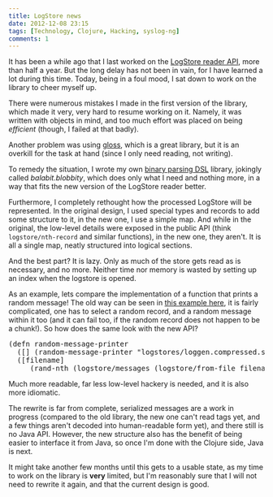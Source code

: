 ```yaml
---
title: LogStore news
date: 2012-12-08 23:15
tags: [Technology, Clojure, Hacking, syslog-ng]
comments: 1
---
```


It has been a while ago that I last worked on the
[LogStore reader API][1], more than half a year. But the long delay
has not been in vain, for I have learned a lot during this
time. Today, being in a foul mood, I sat down to work on the library
to cheer myself up.

 [1]: /blog/2012/04/30/logstore-reader/

<!-- more -->

There were numerous mistakes I made in the first version of the
library, which made it very, very hard to resume working on
it. Namely, it was written with objects in mind, and too much effort
was placed on being *efficient* (though, I failed at that badly).

Another problem was using [gloss][2], which is a great library, but it
is an overkill for the task at hand (since I only need reading, not
writing).

 [2]: https://github.com/ztellman/gloss
 
To remedy the situation, I wrote my own [binary parsing DSL][3]
library, jokingly called *balabit.blobbity*, which does only what I
need and nothing more, in a way that fits the new version of the
LogStore reader better.

 [3]: https://github.com/algernon/balabit.blobbity

Furthermore, I completely rethought how the processed LogStore will be
represented. In the original design, I used special types and records
to add some structure to it, in the new one, I use a simple map. And
while in the original, the low-level details were exposed in the
public API (think <code>logstore/nth-record</code> and similar
functions), in the new one, they aren't. It is all a single map,
neatly structured into logical sections.

And the best part? It is lazy. Only as much of the store gets read as
is necessary, and no more. Neither time nor memory is wasted by
setting up an index when the logstore is opened.

As an example, lets compare the implementation of a function that
prints a random message! The old way can be seen in
[this example here][4], it is fairly complicated, one has to select a
random record, and a random message within it too (and it can fail
too, if the random record does not happen to be a chunk!). So how does
the same look with the new API?

<pre class="prettyprint lang-clj">(defn random-message-printer
  ([] (random-message-printer "logstores/loggen.compressed.store"))
  ([filename]
     (rand-nth (logstore/messages (logstore/from-file filename)))))</pre>

 [4]: https://github.com/algernon/balabit.logstore/blob/master/src/balabit/logstore/examples.clj#L54-L72

Much more readable, far less low-level hackery is needed, and it is
also more idiomatic.

The rewrite is far from complete, serialized messages are a work in
progress (compared to the old library, the new one can't read tags
yet, and a few things aren't decoded into human-readable form yet),
and there still is no Java API. However, the new structure also has
the benefit of being easier to interface it from Java, so once I'm
done with the Clojure side, Java is next.

It might take another few months until this gets to a usable state, as
my time to work on the library is **very** limited, but I'm reasonably
sure that I will not need to rewrite it again, and that the current
design is good.
